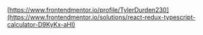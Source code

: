 [https://www.frontendmentor.io/profile/TylerDurden230](https://www.frontendmentor.io/solutions/react-redux-typescript-calculator-D9KyKx-aHI)
